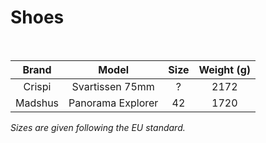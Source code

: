 # Shoes

<br>

|    Brand    |      Model       | Size | Weight (g) |
| :---------: | :--------------: | :--: | :--------: |
| Crispi | Svartissen 75mm | ? | 2172 |
| Madshus | Panorama Explorer | 42 | 1720 |

_Sizes are given following the EU standard._